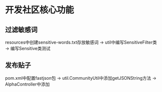 # 开发社区核心功能

## 过滤敏感词

resources中创建sensitive-words.txt存放敏感词 -> util中编写SensitiveFilter类 -> 编写Sensitive类测试

## 发布贴子
pom.xml中配置fastjson包 -> util.CommunityUtil中添加getJSONString方法 -> AlphaController中添加

